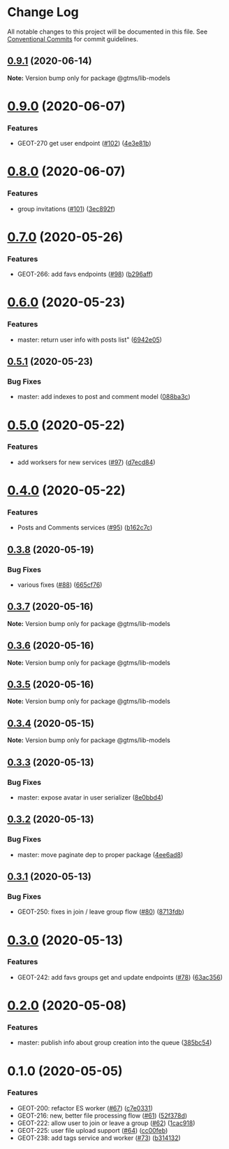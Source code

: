 # Change Log

All notable changes to this project will be documented in this file.
See [Conventional Commits](https://conventionalcommits.org) for commit guidelines.

## [0.9.1](https://github.com/mariusz-kabala/gtms-backend/compare/@gtms/lib-models@0.9.0...@gtms/lib-models@0.9.1) (2020-06-14)

**Note:** Version bump only for package @gtms/lib-models





# [0.9.0](https://github.com/mariusz-kabala/gtms-backend/compare/@gtms/lib-models@0.8.0...@gtms/lib-models@0.9.0) (2020-06-07)


### Features

* GEOT-270 get user endpoint ([#102](https://github.com/mariusz-kabala/gtms-backend/issues/102)) ([4e3e81b](https://github.com/mariusz-kabala/gtms-backend/commit/4e3e81b32abeae6dd0cb8feb840c704394476e56))





# [0.8.0](https://github.com/mariusz-kabala/gtms-backend/compare/@gtms/lib-models@0.7.0...@gtms/lib-models@0.8.0) (2020-06-07)


### Features

* group invitations ([#101](https://github.com/mariusz-kabala/gtms-backend/issues/101)) ([3ec892f](https://github.com/mariusz-kabala/gtms-backend/commit/3ec892f53f4090b97b47a2d213e81e40487f3be3))





# [0.7.0](https://github.com/mariusz-kabala/gtms-backend/compare/@gtms/lib-models@0.6.0...@gtms/lib-models@0.7.0) (2020-05-26)


### Features

* GEOT-266: add favs endpoints ([#98](https://github.com/mariusz-kabala/gtms-backend/issues/98)) ([b296aff](https://github.com/mariusz-kabala/gtms-backend/commit/b296aff2f4b87ad9a590b14975424930fd22292f))





# [0.6.0](https://github.com/mariusz-kabala/gtms-backend/compare/@gtms/lib-models@0.5.1...@gtms/lib-models@0.6.0) (2020-05-23)


### Features

* master: return user info with posts list" ([6942e05](https://github.com/mariusz-kabala/gtms-backend/commit/6942e057b50bd4a6bbd4c0f35418490259f5f3e6))





## [0.5.1](https://github.com/mariusz-kabala/gtms-backend/compare/@gtms/lib-models@0.5.0...@gtms/lib-models@0.5.1) (2020-05-23)


### Bug Fixes

* master: add indexes to post and comment model ([088ba3c](https://github.com/mariusz-kabala/gtms-backend/commit/088ba3cd5f6cfa77e787c395f0025e621cb9d56f))





# [0.5.0](https://github.com/mariusz-kabala/gtms-backend/compare/@gtms/lib-models@0.4.0...@gtms/lib-models@0.5.0) (2020-05-22)


### Features

* add worksers for new services ([#97](https://github.com/mariusz-kabala/gtms-backend/issues/97)) ([d7ecd84](https://github.com/mariusz-kabala/gtms-backend/commit/d7ecd845e23fa68d7d40b9f5b2d436e111184457))





# [0.4.0](https://github.com/mariusz-kabala/gtms-backend/compare/@gtms/lib-models@0.3.8...@gtms/lib-models@0.4.0) (2020-05-22)


### Features

* Posts and Comments services ([#95](https://github.com/mariusz-kabala/gtms-backend/issues/95)) ([b162c7c](https://github.com/mariusz-kabala/gtms-backend/commit/b162c7caf75b61168143a5f10e491be88349d69d))





## [0.3.8](https://github.com/mariusz-kabala/gtms-backend/compare/@gtms/lib-models@0.3.7...@gtms/lib-models@0.3.8) (2020-05-19)


### Bug Fixes

* various fixes ([#88](https://github.com/mariusz-kabala/gtms-backend/issues/88)) ([665cf76](https://github.com/mariusz-kabala/gtms-backend/commit/665cf76294692961d5c8ab437fe930e8eaa31856))





## [0.3.7](https://github.com/mariusz-kabala/gtms-backend/compare/@gtms/lib-models@0.3.6...@gtms/lib-models@0.3.7) (2020-05-16)

**Note:** Version bump only for package @gtms/lib-models





## [0.3.6](https://github.com/mariusz-kabala/gtms-backend/compare/@gtms/lib-models@0.3.5...@gtms/lib-models@0.3.6) (2020-05-16)

**Note:** Version bump only for package @gtms/lib-models





## [0.3.5](https://github.com/mariusz-kabala/gtms-backend/compare/@gtms/lib-models@0.3.4...@gtms/lib-models@0.3.5) (2020-05-16)

**Note:** Version bump only for package @gtms/lib-models





## [0.3.4](https://github.com/mariusz-kabala/gtms-backend/compare/@gtms/lib-models@0.3.3...@gtms/lib-models@0.3.4) (2020-05-15)

**Note:** Version bump only for package @gtms/lib-models





## [0.3.3](https://github.com/mariusz-kabala/gtms-backend/compare/@gtms/lib-models@0.3.2...@gtms/lib-models@0.3.3) (2020-05-13)


### Bug Fixes

* master: expose avatar in user serializer ([8e0bbd4](https://github.com/mariusz-kabala/gtms-backend/commit/8e0bbd41ef0936ad369ca8e15a202a19fc92cd83))





## [0.3.2](https://github.com/mariusz-kabala/gtms-backend/compare/@gtms/lib-models@0.3.1...@gtms/lib-models@0.3.2) (2020-05-13)


### Bug Fixes

* master: move paginate dep to proper package ([4ee6ad8](https://github.com/mariusz-kabala/gtms-backend/commit/4ee6ad847270ac4adfdc103431c75b540c35209a))





## [0.3.1](https://github.com/mariusz-kabala/gtms-backend/compare/@gtms/lib-models@0.3.0...@gtms/lib-models@0.3.1) (2020-05-13)


### Bug Fixes

* GEOT-250: fixes in join / leave group flow ([#80](https://github.com/mariusz-kabala/gtms-backend/issues/80)) ([8713fdb](https://github.com/mariusz-kabala/gtms-backend/commit/8713fdb970b53f6c101710b0afafc55d1e956bf9))





# [0.3.0](https://github.com/mariusz-kabala/gtms-backend/compare/@gtms/lib-models@0.2.0...@gtms/lib-models@0.3.0) (2020-05-13)


### Features

* GEOT-242: add favs groups get and update endpoints ([#78](https://github.com/mariusz-kabala/gtms-backend/issues/78)) ([63ac356](https://github.com/mariusz-kabala/gtms-backend/commit/63ac356a06eea31a2ff8a5bc4dc678928bf287ae))





# [0.2.0](https://github.com/mariusz-kabala/gtms-backend/compare/@gtms/lib-models@0.1.0...@gtms/lib-models@0.2.0) (2020-05-08)


### Features

* master: publish info about group creation into the queue ([385bc54](https://github.com/mariusz-kabala/gtms-backend/commit/385bc547820dd82946db0f5abf77b95a9cc843ca))





# 0.1.0 (2020-05-05)


### Features

* GEOT-200: refactor ES worker ([#67](https://github.com/mariusz-kabala/gtms-backend/issues/67)) ([c7e0331](https://github.com/mariusz-kabala/gtms-backend/commit/c7e033134afe2054e7d704cd90a687a9b405aeb4))
* GEOT-216: new, better file processing flow ([#61](https://github.com/mariusz-kabala/gtms-backend/issues/61)) ([52f378d](https://github.com/mariusz-kabala/gtms-backend/commit/52f378d26468fdb1bf3c8c6553e9b70ec43c609b))
* GEOT-222: allow user to join or leave a group ([#62](https://github.com/mariusz-kabala/gtms-backend/issues/62)) ([1cac918](https://github.com/mariusz-kabala/gtms-backend/commit/1cac918587077492d0dddfc0fe874f08dec91500))
* GEOT-225: user file upload support ([#64](https://github.com/mariusz-kabala/gtms-backend/issues/64)) ([cc00feb](https://github.com/mariusz-kabala/gtms-backend/commit/cc00febb9469bc238187b3f92b15a8871802b097))
* GEOT-238: add tags service and worker ([#73](https://github.com/mariusz-kabala/gtms-backend/issues/73)) ([b314132](https://github.com/mariusz-kabala/gtms-backend/commit/b314132f9f36eab82a7ccf077cf6a278cb3df633))
